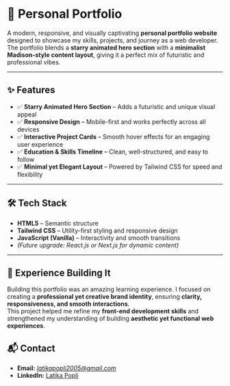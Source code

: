 # 🌌 Personal Portfolio

A modern, responsive, and visually captivating **personal portfolio website** designed to showcase my skills, projects, and journey as a web developer.  
The portfolio blends a **starry animated hero section** with a **minimalist Madison-style content layout**, giving it a perfect mix of futuristic and professional vibes.

---

## ✨ Features

- ✅ **Starry Animated Hero Section** – Adds a futuristic and unique visual appeal  
- ✅ **Responsive Design** – Mobile-first and works perfectly across all devices  
- ✅ **Interactive Project Cards** – Smooth hover effects for an engaging user experience  
- ✅ **Education & Skills Timeline** – Clean, well-structured, and easy to follow  
- ✅ **Minimal yet Elegant Layout** – Powered by Tailwind CSS for speed and flexibility

---

## 🛠️ Tech Stack

- **HTML5** – Semantic structure  
- **Tailwind CSS** – Utility-first styling and responsive design  
- **JavaScript (Vanilla)** – Interactivity and smooth transitions  
- *(Future upgrade: React.js or Next.js for dynamic content)*

---

## 🚀 Experience Building It

Building this portfolio was an amazing learning experience. I focused on creating a **professional yet creative brand identity**, ensuring **clarity, responsiveness, and smooth interactions**.  
This project helped me refine my **front-end development skills** and strengthened my understanding of building **aesthetic yet functional web experiences**.



## 📬 Contact
- **Email:** *latikapopli2005@gmail.com*
- **LinkedIn:** [Latika Popli](www.linkedin.com/in/latika-popli)





